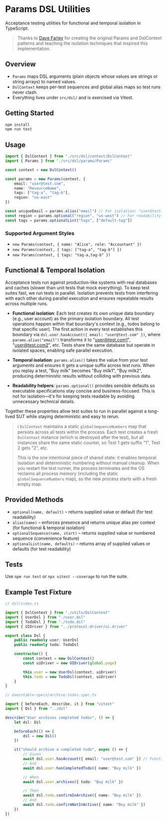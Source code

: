 # Params DSL Utilities

Acceptance testing utilities for functional and temporal isolation in TypeScript.

> Thanks to [Dave Farley](https://courses.cd.training/) for creating the original Params and DslContext patterns and teaching the isolation techniques that inspired this implementation.

## Overview

-   `Params` maps DSL arguments (plain objects whose values are strings or string arrays) to named values.
-   `DslContext` keeps per-test sequences and global alias maps so test runs never clash.
-   Everything lives under `src/dsl/` and is exercised via Vitest.

## Getting Started

```bash
npm install
npm run test
```

## Usage

```ts
import { DslContext } from "./src/dsl/context/DslContext"
import { Params } from "./src/dsl/params/Params"

const context = new DslContext()

const params = new Params(context, {
    email: "user@test.com",
    name: "ResourceName",
    tags: ["tag-a", "tag-b"],
    region: "us-east"
})

const uniqueEmail = params.alias("email") // For isolation: "user@test.com1", "user@test.com2", etc.
const region = params.optional("region", "us-west") // For readability: sensible defaults
const tags = params.optionalList("tags", ["default-tag"])
```

### Supported Argument Styles

-   `new Params(context, { name: "Alice", role: "Accountant" })`
-   `new Params(context, { tags: ["tag-a", "tag-b"] })`
-   `new Params(context, { tags: "tag-a,tag-b" })`

## Functional & Temporal Isolation

Acceptance tests run against production-like systems with real databases and caches (slower than unit tests that mock everything). To keep test suites fast, we run tests in parallel. Isolation prevents tests from interfering with each other during parallel execution and ensures repeatable results across multiple runs.

-   **Functional isolation**: Each test creates its own unique data boundary (e.g., user account) as the primary isolation boundary. All test operations happen within that boundary's context (e.g., todos belong to that specific user). The first action in every test establishes this boundary via `dsl.user.hasAccount({ email: "user@test.com" })`, where `params.alias("email")` transforms it to "user@test.com1", "user@test.com2", etc. Tests share the same database but operate in isolated spaces, enabling safe parallel execution.

-   **Temporal isolation**: `params.alias()` takes the value from your test arguments and ensures it gets a unique suffix across test runs. When you replay a test, "Buy milk" becomes "Buy milk1", "Buy milk2", producing deterministic results without colliding with previous data.

-   **Readability helpers**: `params.optional()` provides sensible defaults so executable specifications stay concise and business-focused. This is not for isolation—it's for keeping tests readable by avoiding unnecessary technical details.

Together these properties allow test suites to run in parallel against a long-lived SUT while staying deterministic and easy to rerun.

> ℹ️ `DslContext` maintains a static `globalSequenceNumbers` map that persists across all tests within the process. Each test creates a fresh `DslContext` instance (which is destroyed after the test), but all instances share the same static counter, so Test 1 gets suffix "1", Test 2 gets "2", etc.
>
> This is the one intentional piece of shared state: it enables temporal isolation and deterministic numbering without manual cleanup. When you restart the test runner, the process terminates and the OS reclaims all process memory (including the static `globalSequenceNumbers` map), so the new process starts with a fresh empty map.

## Provided Methods

-   `optional(name, default)` – returns supplied value or default (for test readability)
-   `alias(name)` – enforces presence and returns unique alias per context (for functional & temporal isolation)
-   `optionalSequence(name, start)` – returns supplied value or numbered sequence (convenience feature)
-   `optionalList(name, defaults)` – returns array of supplied values or defaults (for test readability)

## Tests

Use `npm run test` or `npx vitest --coverage` to run the suite.

## Example Test Fixture

```ts
// dsl/index.ts

import { DslContext } from "./utils/DslContext"
import { UserDsl } from "./user.dsl"
import { TodoDsl } from "./todo.dsl"
import { UIDriver } from "../protocol-driver/ui.driver"

export class Dsl {
    public readonly user: UserDsl
    public readonly todo: TodoDsl

    constructor() {
        const context = new DslContext()
        const uiDriver = new UIDriver(global.page)

        this.user = new UserDsl(context, uiDriver)
        this.todo = new TodoDsl(context, uiDriver)
    }
}
```

```ts
// executable-specs/archive-todos.spec.ts

import { beforeEach, describe, it } from "vitest"
import { Dsl } from "../dsl"

describe("User archives completed todos", () => {
    let dsl: Dsl

    beforeEach(() => {
        dsl = new Dsl()
    })

    it("should archive a completed todo", async () => {
        // Given
        await dsl.user.hasAccount({ email: "user@test.com" }) // Functional isolation boundary
        // And
        await dsl.user.hasCompletedTodo({ name: "Buy milk" })

        // When
        await dsl.user.archives({ todo: "Buy milk" })

        // Then
        await dsl.todo.confirmInArchive({ name: "Buy milk" })
        // And
        await dsl.todo.confirmNotInActive({ name: "Buy milk" })
    })
})
```
